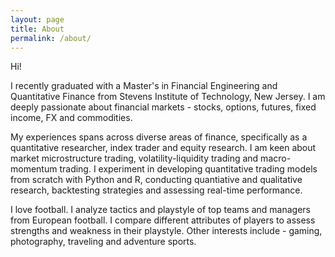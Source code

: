 ```yaml
---
layout: page
title: About
permalink: /about/
---
```


Hi! 

I recently graduated with a Master's in Financial Engineering and Quantitative Finance from Stevens Institute of Technology, New Jersey. I am deeply passionate about financial markets - stocks, options, futures, fixed income, FX and commodities. 

My experiences spans across diverse areas of finance, specifically as a quantitative researcher, index trader and equity research. I am keen about market microstructure trading, volatility-liquidity trading and macro-momentum trading. I experiment in developing quantitative trading models from scratch with Python and R, conducting quantiative and qualitative research, backtesting strategies and assessing real-time performance. 

I love football. I analyze tactics and playstyle of top teams and managers from European football. I compare different attributes of players to assess strengths and weakness in their playstyle. Other interests include - gaming, photography, traveling and adventure sports. 
